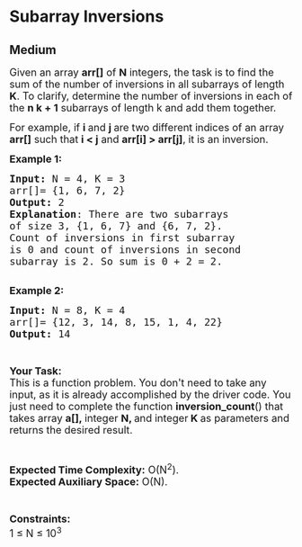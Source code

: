 # Subarray Inversions
## Medium
<div class="problems_problem_content__Xm_eO"><p><span style="font-size:18px">Given an array <strong>arr[]</strong> of <strong>N</strong> integers, the task is to find the sum of the number of inversions in all subarrays of length <strong>K</strong>. To clarify, determine the number of inversions in each of the <strong>n k + 1</strong> subarrays of length k and add them together.</span></p>

<p><span style="font-size:18px">For example, if <strong>i </strong>and <strong>j </strong>are two different indices of an array <strong>arr[]</strong> such that <strong>i &lt; j</strong>&nbsp;and <strong>arr[i] &gt; arr[j]</strong>, it is an inversion.</span></p>

<p><span style="font-size:18px"><strong>Example 1:</strong></span></p>

<pre><span style="font-size:18px"><strong>Input: </strong>N = 4, K = 3
arr[]= {1, 6, 7, 2}<strong>
Output:</strong> 2
<strong>Explanation</strong>: There are two subarrays 
of size 3, {1, 6, 7} and {6, 7, 2}. 
Count of inversions in first subarray 
is 0 and count of inversions in second 
subarray is 2. So sum is 0 + 2 = 2.</span></pre>

<p><br>
<span style="font-size:18px"><strong>Example 2:</strong></span></p>

<pre><span style="font-size:18px"><strong>Input: </strong>N = 8, K = 4<strong>
</strong>arr[]= {12, 3, 14, 8, 15, 1, 4, 22}
<strong>Output:</strong> 14 </span></pre>

<p>&nbsp;</p>

<p><span style="font-size:18px"><strong>Your Task:</strong><br>
This is a function problem. You don't need to take any input, as it is already accomplished by the driver code. You just need to complete the function <strong>inversion_count</strong>() that takes array <strong>a[],&nbsp;</strong>integer <strong>N, </strong>and integer<strong> K </strong>as parameters and returns the desired result.</span></p>

<p>&nbsp;</p>

<p><span style="font-size:18px"><strong>Expected Time Complexity:</strong> O(N<sup>2</sup>).&nbsp;<br>
<strong>Expected Auxiliary Space:</strong> O(N).</span></p>

<p>&nbsp;</p>

<p><span style="font-size:18px"><strong>Constraints:</strong><br>
1 ≤ N ≤ 10<sup>3</sup></span></p>
</div>